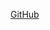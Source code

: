 [GitHub](https://www.google.com/search?q=just+kidding&oq=just+kidding&aqs=chrome..69i57j0j46i175i199j0j46j0l5.2023j0j15&sourceid=chrome&ie=UTF-8)
